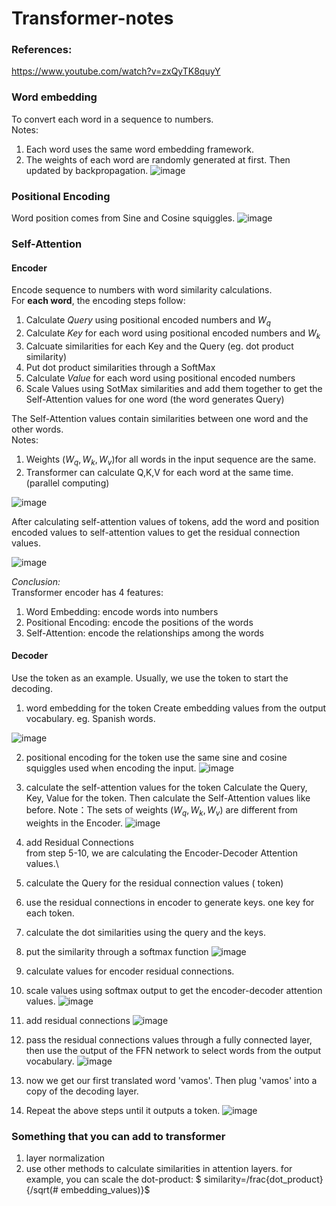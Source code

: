 # Transformer-notes
### References:
https://www.youtube.com/watch?v=zxQyTK8quyY
### Word embedding
To convert each word in a sequence to numbers. \
Notes: 
1. Each word uses the same word embedding framework.
2. The weights of each word are randomly generated at first. Then updated by backpropagation.
![image](https://github.com/YummyPancake/Transformer-notes/assets/50786300/beb20816-9407-4081-a8b1-36a8112646e6)

### Positional Encoding
Word position comes from Sine and Cosine squiggles.
![image](https://github.com/YummyPancake/Transformer-notes/assets/50786300/835ba892-7d29-40d9-8e51-d04e1a2d8712)

### Self-Attention
#### Encoder
Encode sequence to numbers with word similarity calculations.\
For **each word**, the encoding steps follow:
1. Calculate *Query* using positional encoded numbers and $W_q$
2. Calculate *Key* for each word using positional encoded numbers and $W_k$
3. Calcuate similarities for each Key and the Query (eg. dot product similarity)
4. Put dot product similarities through a SoftMax
5. Calculate *Value* for each word using positional encoded numbers
6. Scale Values using SotMax similarities and add them together to get the Self-Attention values for one word (the word generates Query)


The Self-Attention values contain similarities between one word and the other words.\
Notes:
1. Weights ($W_q, W_k, W_v$)for all words in the input sequence are the same.
2. Transformer can calculate Q,K,V for each word at the same time. (parallel computing)

![image](https://github.com/YummyPancake/Transformer-notes/assets/50786300/ae173a46-3709-4787-9c58-331827b7da8e)

After calculating self-attention values of tokens, add the word and position encoded values to self-attention values to get the residual connection values.

![image](https://github.com/YummyPancake/Transformer-notes/assets/50786300/dbbde7e6-150d-4f6d-81b5-937d0022e9c4)

*Conclusion:* \
Transformer encoder has 4 features:
1. Word Embedding: encode words into numbers
2. Positional Encoding: encode the positions of the words
3. Self-Attention: encode the relationships among the words

#### Decoder
Use the <EOS> token as an example. Usually, we use the <EOS> token to start the decoding. 
1. word embedding for the <EOS> token
   Create embedding values from the output vocabulary. eg. Spanish words.
   
 ![image](https://github.com/YummyPancake/Transformer-notes/assets/50786300/74c13519-b8be-4e51-89ab-bb21a7f0f9fb)

2. positional encoding for the <EOS> token
   use the same sine and cosine squiggles used when encoding the input.
   ![image](https://github.com/YummyPancake/Transformer-notes/assets/50786300/77ef0515-18ba-400a-a8fc-12fb8a5529a0)

3. calculate the self-attention values for the <EOS> token
   Calculate the Query, Key, Value for the <EOS> token. Then calculate the Self-Attention values like before.
   Note：The sets of weights ($W_q, W_k, W_v$) are different from weights in the Encoder.
   ![image](https://github.com/YummyPancake/Transformer-notes/assets/50786300/6b39ebc0-e360-4952-8b37-835707c19717)

4. add Residual Connections\
from step 5-10, we are calculating the Encoder-Decoder Attention values.\
5. calculate the Query for the residual connection values (<EOS> token)
6. use the residual connections in encoder to generate keys. one key for each token.
7. calculate the dot similarities using the query and the keys.
8. put the similarity through a softmax function
![image](https://github.com/YummyPancake/Transformer-notes/assets/50786300/5f6a3f58-d3c7-4293-836a-c5bfcb1e03a9)

9. calculate values for encoder residual connections.
10. scale values using softmax output to get the encoder-decoder attention values.
![image](https://github.com/YummyPancake/Transformer-notes/assets/50786300/e370a6fb-583b-47dc-b288-e8c9750f38c0)

11. add residual connections
    ![image](https://github.com/YummyPancake/Transformer-notes/assets/50786300/45f8a74d-517d-41ee-9db2-ddcf072055ac)

12. pass the residual connections values through a fully connected layer, then use the output of the FFN network to select words from the output vocabulary. 
    ![image](https://github.com/YummyPancake/Transformer-notes/assets/50786300/6809bba3-bcf8-41a0-916e-a124e3e3e2b2)

13. now we get our first translated word 'vamos'. Then plug 'vamos' into a copy of the decoding layer.
14. Repeat the above steps until it outputs a <EOS> token.
![image](https://github.com/YummyPancake/Transformer-notes/assets/50786300/44e5ea38-4559-4c53-924d-b1f9be5921e8)

### Something that you can add to transformer
1. layer normalization
2. use other methods to calculate similarities in attention layers.
   for example, you can scale the dot-product: $ similarity=/frac{dot_product}{/sqrt(# embedding_values)}$

